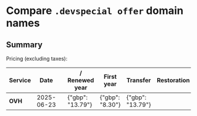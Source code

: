 # Compare `.devspecial offer` domain names

## Summary

Pricing (excluding taxes):

| Service | Date |  | / Renewed year | First year | Transfer | Restoration |
|--|--|--|--|--|--|--|
| **OVH** | 2025-06-23 |  | {"gbp": "13.79"} | {"gbp": "8.30"} | {"gbp": "13.79"} |  |
